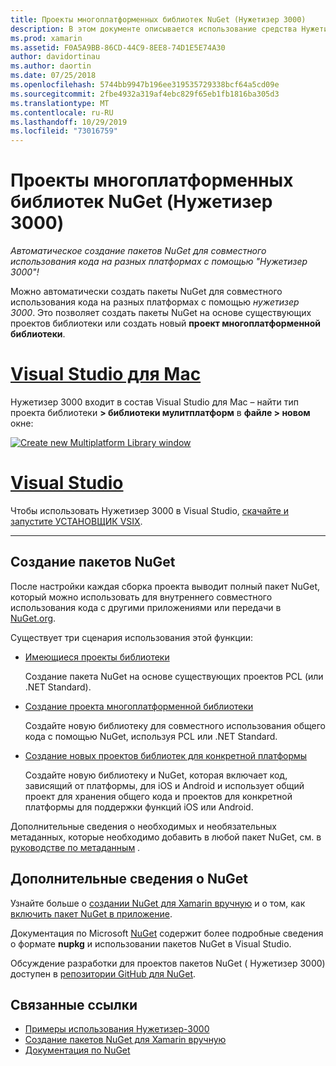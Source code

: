 ```yaml
---
title: Проекты многоплатформенных библиотек NuGet (Нужетизер 3000)
description: В этом документе описывается использование средства Нужетизер 3000 для автоматического создания пакетов NuGet для совместного использования кода на разных платформах.
ms.prod: xamarin
ms.assetid: F0A5A9BB-86CD-44C9-8EE8-74D1E5E74A30
author: davidortinau
ms.author: daortin
ms.date: 07/25/2018
ms.openlocfilehash: 5744bb9947b196ee319535729338bcf64a5cd09e
ms.sourcegitcommit: 2fbe4932a319af4ebc829f65eb1fb1816ba305d3
ms.translationtype: MT
ms.contentlocale: ru-RU
ms.lasthandoff: 10/29/2019
ms.locfileid: "73016759"
---
```

# <a name="nuget-multiplatform-library-projects-nugetizer-3000"></a>Проекты многоплатформенных библиотек NuGet (Нужетизер 3000)

_Автоматическое создание пакетов NuGet для совместного использования кода на разных платформах с помощью "Нужетизер 3000"!_

Можно автоматически создать пакеты NuGet для совместного использования кода на разных платформах с помощью _нужетизер 3000_. Это позволяет создать пакеты NuGet на основе существующих проектов библиотеки или создать новый **проект многоплатформенной библиотеки**.

# <a name="visual-studio-for-mactabmacos"></a>[Visual Studio для Mac](#tab/macos)

Нужетизер 3000 входит в состав Visual Studio для Mac &ndash; найти тип проекта библиотеки **> библиотеки мулитплатформ** в **файле > новом** окне:

[![](images/mulitplatform-library-sml.png "Create new Multiplatform Library window")](images/mulitplatform-library.png#lightbox)

# <a name="visual-studiotabwindows"></a>[Visual Studio](#tab/windows)

Чтобы использовать Нужетизер 3000 в Visual Studio, [скачайте и запустите УСТАНОВЩИК VSIX](https://bit.ly/nugetizer-2017).

-----

## <a name="building-nuget-packages"></a>Создание пакетов NuGet

После настройки каждая сборка проекта выводит полный пакет NuGet, который можно использовать для внутреннего совместного использования кода с другими приложениями или передачи в [NuGet.org](https://www.nuget.org).

Существует три сценария использования этой функции:

- [Имеющиеся проекты библиотеки](existing-library.md)

  Создание пакета NuGet на основе существующих проектов PCL (или .NET Standard).

- [Создание проекта многоплатформенной библиотеки](single-codebase.md)

  Создайте новую библиотеку для совместного использования общего кода с помощью NuGet, используя PCL или .NET Standard.

- [Создание новых проектов библиотек для конкретной платформы](platform-specific.md)

  Создайте новую библиотеку и NuGet, которая включает код, зависящий от платформы, для iOS и Android и использует общий проект для хранения общего кода и проектов для конкретной платформы для поддержки функций iOS или Android.

Дополнительные сведения о необходимых и необязательных метаданных, которые необходимо добавить в любой пакет NuGet, см. в [руководстве по метаданным](metadata.md) .

## <a name="further-nuget-information"></a>Дополнительные сведения о NuGet

Узнайте больше о [создании NuGet для Xamarin вручную](~/cross-platform/app-fundamentals/nuget-manual.md) и о том, как [включить пакет NuGet в приложение](https://docs.microsoft.com/visualstudio/mac/nuget-walkthrough).

Документация по Microsoft [NuGet](https://docs.microsoft.com/nuget/) содержит более подробные сведения о формате **nupkg** и использовании пакетов NuGet в Visual Studio.

Обсуждение разработки для проектов пакетов NuGet ( Нужетизер 3000) доступен в [репозитории GitHub для NuGet](https://github.com/NuGet/Home/wiki/NuGetizer-3000).

## <a name="related-links"></a>Связанные ссылки

- [Примеры использования Нужетизер-3000](https://github.com/NuGet/Home/wiki/NuGetizer-Core-Scenarios)
- [Создание пакетов NuGet для Xamarin вручную](~/cross-platform/app-fundamentals/nuget-manual.md)
- [Документация по NuGet](https://docs.microsoft.com/nuget/)
